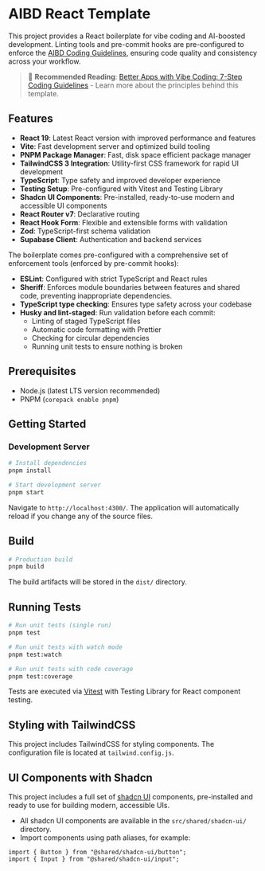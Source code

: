 # AIBD React Template

This project provides a React boilerplate for vibe coding and AI-boosted development. Linting tools and pre-commit hooks are pre-configured to enforce the [AIBD Coding Guidelines](https://github.com/gergelyszerovay/aibd-coding-guidelines), ensuring code quality and consistency across your workflow.

> 📖 **Recommended Reading**: [Better Apps with Vibe Coding: 7-Step Coding Guidelines](https://www.aiboosted.dev/p/better-apps-with-vibe-coding-7-step-coding-guidelines) - Learn more about the principles behind this template.

## Features

- **React 19**: Latest React version with improved performance and features
- **Vite**: Fast development server and optimized build tooling
- **PNPM Package Manager**: Fast, disk space efficient package manager
- **TailwindCSS 3 Integration**: Utility-first CSS framework for rapid UI development
- **TypeScript**: Type safety and improved developer experience
- **Testing Setup**: Pre-configured with Vitest and Testing Library
- **Shadcn UI Components**: Pre-installed, ready-to-use modern and accessible UI components
- **React Router v7**: Declarative routing
- **React Hook Form**: Flexible and extensible forms with validation
- **Zod**: TypeScript-first schema validation
- **Supabase Client**: Authentication and backend services

The boilerplate comes pre-configured with a comprehensive set of enforcement tools (enforced by pre-commit hooks):

- **ESLint**: Configured with strict TypeScript and React rules
- **Sheriff**: Enforces module boundaries between features and shared code, preventing inappropriate dependencies.
- **TypeScript type checking**: Ensures type safety across your codebase
- **Husky and lint-staged**: Run validation before each commit:
  - Linting of staged TypeScript files
  - Automatic code formatting with Prettier
  - Checking for circular dependencies
  - Running unit tests to ensure nothing is broken

## Prerequisites

- Node.js (latest LTS version recommended)
- PNPM (`corepack enable pnpm`)

## Getting Started

### Development Server

```bash
# Install dependencies
pnpm install

# Start development server
pnpm start
```

Navigate to `http://localhost:4300/`. The application will automatically reload if you change any of the source files.

## Build

```bash
# Production build
pnpm build
```

The build artifacts will be stored in the `dist/` directory.

## Running Tests

```bash
# Run unit tests (single run)
pnpm test

# Run unit tests with watch mode
pnpm test:watch

# Run unit tests with code coverage
pnpm test:coverage
```

Tests are executed via [Vitest](https://vitest.dev/) with Testing Library for React component testing.

## Styling with TailwindCSS

This project includes TailwindCSS for styling components. The configuration file is located at `tailwind.config.js`.

## UI Components with Shadcn

This project includes a full set of [shadcn UI](https://ui.shadcn.com/) components, pre-installed and ready to use for building modern, accessible UIs.

- All shadcn UI components are available in the `src/shared/shadcn-ui/` directory.
- Import components using path aliases, for example:

```tsx
import { Button } from "@shared/shadcn-ui/button";
import { Input } from "@shared/shadcn-ui/input";
```

